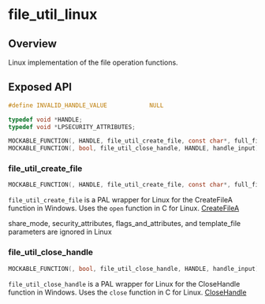 # file_util_linux

## Overview

Linux implementation of the file operation functions.

## Exposed API 

```c
#define INVALID_HANDLE_VALUE            NULL

typedef void *HANDLE;
typedef void *LPSECURITY_ATTRIBUTES;

MOCKABLE_FUNCTION(, HANDLE, file_util_create_file, const char*, full_file_name, unsigned long, desired_access, unsigned long, share_mode, LPSECURITY_ATTRIBUTES, security_attributes, unsigned long, creation_disposition, unsigned long, flags_and_attributes, HANDLE, template_file);
MOCKABLE_FUNCTION(, bool, file_util_close_handle, HANDLE, handle_input);
```

### file_util_create_file

```c
MOCKABLE_FUNCTION(, HANDLE, file_util_create_file, const char*, full_file_name, unsigned long, desired_access, unsigned long, share_mode, LPSECURITY_ATTRIBUTES, security_attributes, unsigned long, creation_disposition, unsigned long, flags_and_attributes, HANDLE, template_file);
```

`file_util_create_file` is a PAL wrapper for Linux for the CreateFileA function in Windows. Uses the `open` function in C for Linux. 
    [CreateFileA]([https://learn.microsoft.com/en-us/windows/win32/api/fileapi/nf-fileapi-createfilea#return-value])

share_mode, security_attributes, flags_and_attributes, and template_file parameters are ignored in Linux

### file_util_close_handle

```c
MOCKABLE_FUNCTION(, bool, file_util_close_handle, HANDLE, handle_input);
```

`file_util_close_handle` is a PAL wrapper for Linux for the CloseHandle function in Windows. Uses the `close` function in C for Linux. 
    [CloseHandle]([https://learn.microsoft.com/en-us/windows/win32/api/handleapi/nf-handleapi-closehandle])
    
